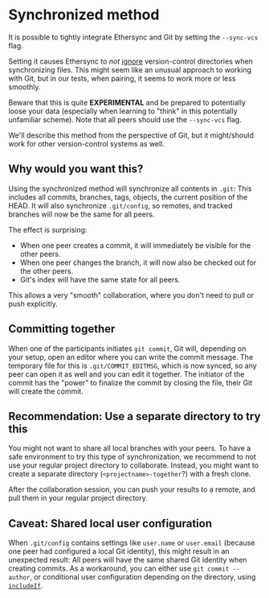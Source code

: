 <!--
SPDX-FileCopyrightText: 2025 blinry <mail@blinry.org>
SPDX-FileCopyrightText: 2025 zormit <nt4u@kpvn.de>

SPDX-License-Identifier: CC-BY-SA-4.0
-->

# Synchronized method

It is possible to tightly integrate Ethersync and Git by setting the `--sync-vcs` flag.

Setting it causes Ethersync to *not* [ignore](ignored-files.md) version-control directories when synchronizing files.
This might seem like an unusual approach to working with Git, but in our tests, when pairing, it seems to work more or less smoothly.

Beware that this is quite **EXPERIMENTAL** and be prepared to potentially loose your data (especially when learning to "think" in this potentially unfamiliar scheme). Note that all peers should use the `--sync-vcs` flag.

We'll describe this method from the perspective of Git, but it might/should work for other version-control systems as well.

## Why would you want this?

Using the synchronized method will synchronize all contents in `.git`:
This includes all commits, branches, tags, objects, the current position of the HEAD.
It will also synchronize `.git/config`, so remotes, and tracked branches will now be the same for all peers.

The effect is surprising:

- When one peer creates a commit, it will immediately be visible for the other peers.
- When one peer changes the branch, it will now also be checked out for the other peers.
- Git's index will have the same state for all peers.

This allows a very "smooth" collaboration, where you don't need to pull or push explicitly.

## Committing together

When one of the participants initiates `git commit`, Git will, depending on your setup, open an editor where you can write the commit message.
The temporary file for this is `.git/COMMIT_EDITMSG`, which is now synced, so any peer can open it as well and you can edit it together.
The initiator of the commit has the "power" to finalize the commit by closing the file, their Git will create the commit.

## Recommendation: Use a separate directory to try this

You might not want to share all local branches with your peers.
To have a safe environment to try this type of synchronization, we recommend to not use your regular project directory to collaborate.
Instead, you might want to create a separate directory (`<projectname>-together`?) with a fresh clone.

After the collaboration session, you can push your results to a remote, and pull them in your regular project directory.

## Caveat: Shared local user configuration

When `.git/config` contains settings like `user.name` or `user.email` (because one peer had configured a local Git identity), this might result in an unexpected result:
All peers will have the same shared Git identity when creating commits.
As a workaround, you can either use `git commit --author`, or conditional user configuration depending on the directory, using [`includeIf`](https://git-scm.com/docs/git-config#_includes).
